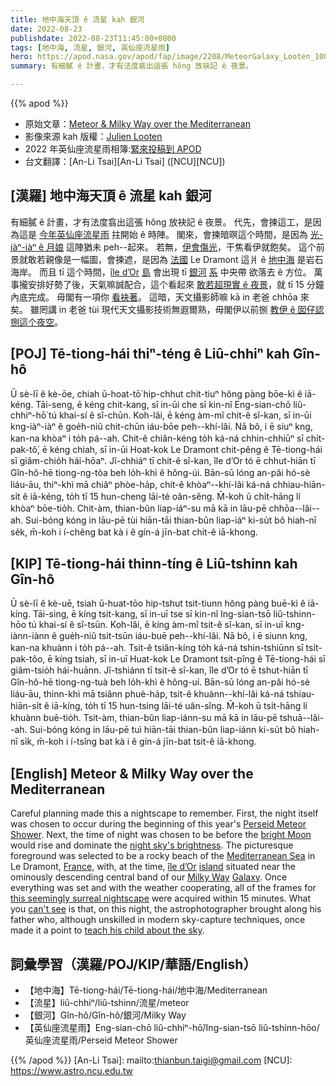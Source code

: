 ```yaml
---
title: 地中海天頂 ê 流星 kah 銀河
date: 2022-08-23
publishdate: 2022-08-23T11:45:00+0800
tags: [地中海, 流星, 銀河, 英仙座流星雨]
hero: https://apod.nasa.gov/apod/fap/image/2208/MeteorGalaxy_Looten_1000_annotated.jpg
summary: 有細膩 ê 計畫，才有法度翕出這張 hŏng 放袂記 ê 夜景。

---
```


{{% apod %}}

- 原始文章：[Meteor & Milky Way over the Mediterranean](https://apod.nasa.gov/apod/ap220823.html)
- 影像來源 kah 版權：[Julien Looten](https://www.instagram.com/j.looten/)
- 2022 年英仙座流星雨相簿:[緊來投稿到 APOD](https://www.facebook.com/media/set/?set=a.4965149576922555&type=3)
- 台文翻譯：[An-Li Tsai][An-Li Tsai] ([NCU][NCU])

## [漢羅] 地中海天頂 ê 流星 kah 銀河
有細膩 ê 計畫，才有法度翕出這張 hŏng 放袂記 ê 夜景。
代先，會揀這工，是因為這是 [今年英仙座流星雨][Perseid Meteor Shower] 拄開始 ê 時陣。
閣來，會揀暗暝這个時間，是因為 [光-iàⁿ-iàⁿ ê 月娘][bright Moon] 這陣猶未 peh--起來。
若無，[伊會傷光][night sky's brightness]，干焦看伊就飽矣。
這个前景就敢若親像是一幅圖，會揀遮，是因為 [法國][France] Le Dramont 這爿 ê [地中海][Mediterranean Sea] 是岩石海岸。
而且 tī 這个時間，[île d’Or][île d’Or] [島][island] 會出現 tī [銀河][Milky Way] [系][Galaxy] 中央帶 欲落去 ê 方位。
萬事攏安排好勢了後，天氣嘛誠配合，這个看起來 [敢若超現實 ê 夜景][this seemingly surreal nightscape]，就 tī 15 分鐘內底完成。
毋閣有一項你 [看袂著][can't see]。
這暗，天文攝影師嘛 kā in 老爸 chhōa 來矣。
雖罔講 in 老爸 tùi 現代天文攝影技術無遐爾熟，毋閣伊以前捌 [教伊 ê 囡仔認捌這个夜空][teach his child about the sky]。


## [POJ] Tē-tiong-hái thiⁿ-téng ê Liû-chhiⁿ kah Gîn-hô
Ū sè-lī ê kè-ōe, chiah ū-hoat-tō͘ hip-chhut chit-tiuⁿ hŏng pàng bōe-kì ê iā-kéng.
Tāi-seng, ē kéng chit-kang, sī in-ūi che sī kin-nî Eng-sian-chō liû-chhiⁿ-hō͘ tú khai-sí ê sî-chūn.
Koh-lâi, ē kéng àm-mî chit-ê sî-kan, sī in-ūi kng-iàⁿ-iàⁿ ê goe̍h-niû chit-chūn iáu-bōe peh--khí-lâi.
Nā bô, i ē siuⁿ kng, kan-na khòaⁿ i to̍h pá--ah.
Chit-ê chiân-kéng to̍h ká-ná chhin-chhiūⁿ sī chi̍t-pak-tô͘, ē kéng chiah, sī in-ūi Hoat-kok Le Dramont chit-pêng ê Tē-tiong-hái sī giâm-chio̍h hái-hōaⁿ.
Jî-chhiáⁿ tī chit-ê sî-kan, île d’Or tó ē chhut-hiān tī Gîn-hô-hē tiong-ng-tòa beh lo̍h-khì ê hông-úi.
Bān-sū lóng an-pâi hó-sè liáu-āu, thiⁿ-khì mā chiâⁿ phòe-ha̍p, chit-ê khòaⁿ--khí-lâi ká-ná chhiau-hiān-si̍t ê iā-kéng, to̍h tī 15 hun-cheng lāi-té oân-sêng.
M̄-koh ū chi̍t-hāng lí khòaⁿ bōe-tio̍h.
Chit-àm, thian-bûn liap-iáⁿ-su mā kā in lāu-pē chhōa--lâi--ah.
Sui-bóng kóng in lāu-pē tùi hiān-tāi thian-bûn liap-iáⁿ ki-su̍t bô hiah-nī se̍k, m̄-koh i í-chêng bat kà i ê gín-á jīn-bat chit-ê iā-khong.

## [KIP] Tē-tiong-hái thinn-tíng ê Liû-tshinn kah Gîn-hô
Ū sè-lī ê kè-uē, tsiah ū-huat-tōo hip-tshut tsit-tiunn hŏng pàng buē-kì ê iā-kíng.
Tāi-sing, ē kíng tsit-kang, sī in-uī tse sī kin-nî Ing-sian-tsō liû-tshinn-hōo tú khai-sí ê sî-tsūn.
Koh-lâi, ē kíng àm-mî tsit-ê sî-kan, sī in-uī kng-iànn-iànn ê gue̍h-niû tsit-tsūn iáu-buē peh--khí-lâi.
Nā bô, i ē siunn kng, kan-na khuànn i to̍h pá--ah.
Tsit-ê tsiân-kíng to̍h ká-ná tshin-tshiūnn sī tsi̍t-pak-tôo, ē kíng tsiah, sī in-uī Huat-kok Le Dramont tsit-pîng ê Tē-tiong-hái sī giâm-tsio̍h hái-huānn.
Jî-tshiánn tī tsit-ê sî-kan, île d’Or tó ē tshut-hiān tī Gîn-hô-hē tiong-ng-tuà beh lo̍h-khì ê hông-uí.
Bān-sū lóng an-pâi hó-sè liáu-āu, thinn-khì mā tsiânn phuè-ha̍p, tsit-ê khuànn--khí-lâi ká-ná tshiau-hiān-si̍t ê iā-kíng, to̍h tī 15 hun-tsing lāi-té uân-sîng.
M̄-koh ū tsi̍t-hāng lí khuànn buē-tio̍h.
Tsit-àm, thian-bûn liap-iánn-su mā kā in lāu-pē tshuā--lâi--ah.
Sui-bóng kóng in lāu-pē tuì hiān-tāi thian-bûn liap-iánn ki-su̍t bô hiah-nī si̍k, m̄-koh i í-tsîng bat kà i ê gín-á jīn-bat tsit-ê iā-khong.

## [English] Meteor & Milky Way over the Mediterranean
Careful planning made this a nightscape to remember.
First, the night itself was chosen to occur during the beginning of this year's [Perseid Meteor Shower][Perseid Meteor Shower].
Next, the time of night was chosen to be before the [bright Moon][bright Moon] would rise and dominate the [night sky's brightness][night sky's brightness].
The picturesque foreground was selected to be a rocky beach of the [Mediterranean Sea][Mediterranean Sea] in Le Dramont, [France][France], with, at the time, [île d’Or][île d’Or] [island][island] situated near the ominously descending central band of our [Milky Way][Milky Way] [Galaxy][Galaxy].
Once everything was set and with the weather cooperating, all of the frames for [this seemingly surreal nightscape][this seemingly surreal nightscape] were acquired within 15 minutes.
What you [can't see][can't see] is that, on this night, the astrophotographer brought along his father who, although unskilled in modern sky-capture techniques, once made it a point to [teach his child about the sky][teach his child about the sky].

## 詞彙學習（漢羅/POJ/KIP/華語/English）
- 【地中海】Tē-tiong-hái/Tē-tiong-hái/地中海/Mediterranean
- 【流星】liû-chhiⁿ/liû-tshinn/流星/meteor
- 【銀河】Gîn-hô/Gîn-hô/銀河/Milky Way
- 【英仙座流星雨】Eng-sian-chō liû-chhiⁿ-hō͘/Ing-sian-tsō liû-tshinn-hōo/英仙座流星雨/Perseid Meteor Shower


{{% /apod %}}
[An-Li Tsai]: mailto:thianbun.taigi@gmail.com
[NCU]: https://www.astro.ncu.edu.tw

[copyright]: https://apod.nasa.gov/apod/fap/lib/about_apod.html#srapply

[Perseid Meteor Shower]:https://solarsystem.nasa.gov/asteroids-comets-and-meteors/meteors-and-meteorites/perseids/in-depth/
[bright Moon]:https://apod.nasa.gov/apod/ap200224.html
[night sky's brightness]:https://apod.nasa.gov/apod/ap200408.html
[Mediterranean Sea]:https://en.wikipedia.org/wiki/Mediterranean_Sea
[France]:https://en.wikipedia.org/wiki/France
[île d’Or]:https://en.wikipedia.org/wiki/%C3%8Ele_d%27Or
[island]:https://youtu.be/GpZdB75AjkU
[Milky Way]:https://solarsystem.nasa.gov/resources/285/the-milky-way-galaxy/
[Galaxy]:https://spaceplace.nasa.gov/galaxy/en/
[this seemingly surreal nightscape]:https://www.flickr.com/photos/julienlooten/52285520553/in/datetaken-public/"
[can't see]:https://cdn.shopify.com/s/files/1/0371/9753/articles/zx7seunaq4dakrrjiccc_1044x.jpg
[teach his child about the sky]:https://nightsky.jpl.nasa.gov/
